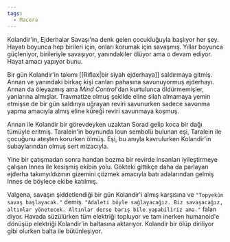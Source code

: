 ```yaml
---  
tags:  
  - Macera  
---  
```

  
Kolandir'in, Ejderhalar Savaşı'na denk gelen çocukluğuyla başlıyor her şey. Hayatı boyunca hep birileri için, onları korumak için savaşmış. Yıllar boyunca güçleniyor, birileriyle savaşıyor, yanındakiler ölüyor ama o devam ediyor. Hayat amacı yapıyor bunu.  
  
Bir gün Kolandir'in takımı [[Riflax|bir siyah ejderhaya]] saldırmaya gitmiş. Annan ve yanındaki birkaç kişi canları pahasına savunuyormuş ejderhayı. Annan da öleyazmış ama *Mind Control*'dan kurtulunca öldürmemişler, yanlarına almışlar. Travmatize olmuş şekilde eline silah almamaya yemin etmişse de bir gün saldırıya uğrayan reviri savunurken sadece savunma yapma amacıyla almış eline küreği reviri savunmaya koşmuş.  
  
Annan ile Kolandir bir görevdeyken uzaktan Sorad gelip koca bir dağı tümüyle eritmiş. Taralein'in boynunda Ioun sembolü bulunan eşi, Taralein ile çocuğunu ateşten korurken ölmüş. Eşi, bu anıyla kavrulurken Kolandir'in subaylarından olmuş sert mizacıyla.  
  
Yine bir çatışmadan sonra handan bozma bir revirde insanları iyileştirmeye çalışan Innes ile kesişmiş ekibin yolu. Gökteki gittikçe daha da parlayan ejderha takımyıldızının gizemini çözmek amacıyla batı adalarından gelmiş Innes de böylece ekibe katılmış.  
  
Valgena, savaşın şiddetlendiği bir gün Kolandir'i almış karşısına ve `"Topyekûn savaş başlayacak."` demiş. `"Adaleti böyle sağlayacağız. Biz savaşacağız, altınlar yönetecek. Altınlar derse barış bile yapabiliriz ama."` falan diyor. Havada süzülürken tüm elektriği topluyor ve tam inerken humanoid'e dönüşüp elektriği Kolandir'in baltasına aktarıyor. Kolandir bir ölüp diriliyor gibi olurken balta ile bütünleşiyor.